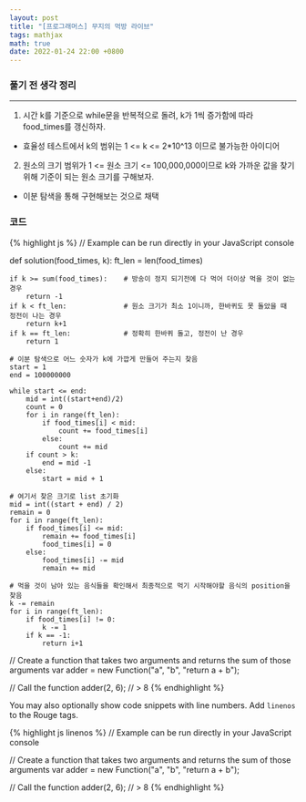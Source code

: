 ```yaml
---
layout: post
title: "[프로그래머스] 무지의 먹방 라이브"
tags: mathjax
math: true
date: 2022-01-24 22:00 +0800
---
```


### 풀기 전 생각 정리

---

1) 시간 k를 기준으로 while문을 반복적으로 돌려, k가 1씩 증가함에 따라 food_times를 갱신하자.
- 효율성 테스트에서 k의 범위는 1 <= k <= 2*10^13 이므로 불가능한 아이디어


2) 원소의 크기 범위가 1 <= 원소 크기 <= 100,000,000이므로 k와 가까운 값을 찾기 위해 기준이 되는 원소 크기를 구해보자. 
- 이분 탐색을 통해 구현해보는 것으로 채택

### 코드

{% highlight js %}
// Example can be run directly in your JavaScript console

def solution(food_times, k):
    ft_len = len(food_times)

    if k >= sum(food_times):    # 방송이 정지 되기전에 다 먹어 더이상 먹을 것이 없는 경우
        return -1
    if k < ft_len:              # 원소 크기가 최소 1이니까, 한바퀴도 못 돌았을 때 정전이 나는 경우
        return k+1
    if k == ft_len:             # 정확히 한바퀴 돌고, 정전이 난 경우
        return 1

    # 이분 탐색으로 어느 숫자가 k에 가깝게 만들어 주는지 찾음
    start = 1
    end = 100000000

    while start <= end:
        mid = int((start+end)/2)
        count = 0
        for i in range(ft_len):
            if food_times[i] < mid:
                count += food_times[i]
            else:
                count += mid
        if count > k:
            end = mid -1
        else:
            start = mid + 1

    # 여기서 찾은 크기로 list 초기화
    mid = int((start + end) / 2)
    remain = 0
    for i in range(ft_len):
        if food_times[i] <= mid:
            remain += food_times[i]
            food_times[i] = 0
        else:
            food_times[i] -= mid
            remain += mid

    # 먹을 것이 남아 있는 음식들을 확인해서 최종적으로 먹기 시작해야할 음식의 position을 찾음
    k -= remain
    for i in range(ft_len):
        if food_times[i] != 0:
            k -= 1
        if k == -1:
            return i+1

// Create a function that takes two arguments and returns the sum of those arguments
var adder = new Function("a", "b", "return a + b");

// Call the function
adder(2, 6);
// > 8
{% endhighlight %}

You may also optionally show code snippets with line numbers. Add `linenos` to the Rouge tags.

{% highlight js linenos %}
// Example can be run directly in your JavaScript console

// Create a function that takes two arguments and returns the sum of those arguments
var adder = new Function("a", "b", "return a + b");

// Call the function
adder(2, 6);
// > 8
{% endhighlight %}
